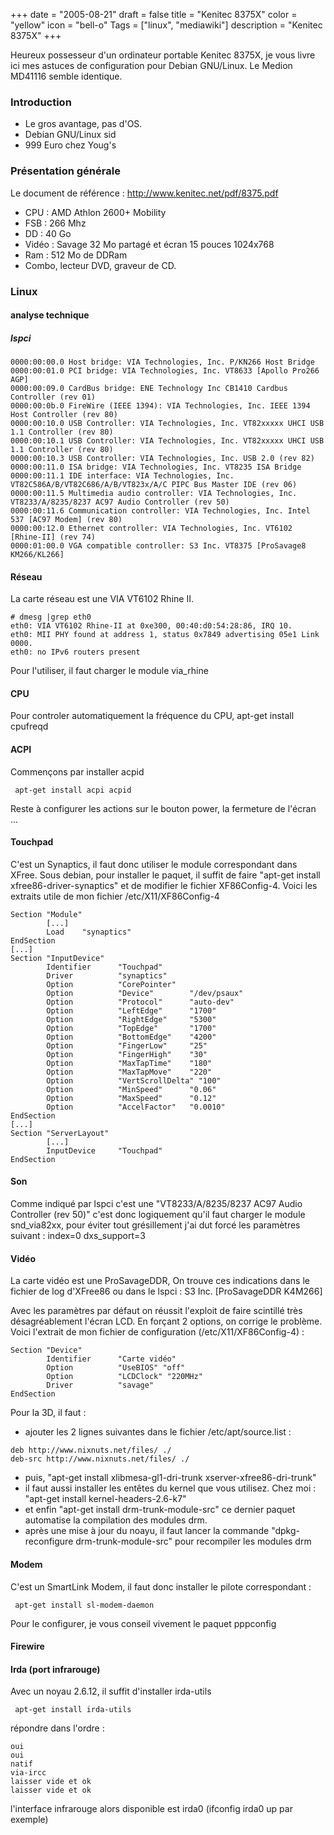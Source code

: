 +++
date = "2005-08-21"
draft = false
title = "Kenitec 8375X"
color = "yellow"
icon = "bell-o"
Tags = ["linux", "mediawiki"]
description = "Kenitec 8375X"
+++

Heureux possesseur d'un ordinateur portable Kenitec 8375X, je vous livre
ici mes astuces de configuration pour Debian GNU/Linux. Le Medion
MD41116 semble identique.

### Introduction

-   Le gros avantage, pas d'OS.
-   Debian GNU/Linux sid
-   999 Euro chez Youg's

### Présentation générale

Le document de référence : <http://www.kenitec.net/pdf/8375.pdf>

-   CPU : AMD Athlon 2600+ Mobility
-   FSB : 266 Mhz
-   DD : 40 Go
-   Vidéo : Savage 32 Mo partagé et écran 15 pouces 1024x768
-   Ram : 512 Mo de DDRam
-   Combo, lecteur DVD, graveur de CD.

### Linux

#### analyse technique

##### lspci

    0000:00:00.0 Host bridge: VIA Technologies, Inc. P/KN266 Host Bridge
    0000:00:01.0 PCI bridge: VIA Technologies, Inc. VT8633 [Apollo Pro266 AGP]
    0000:00:09.0 CardBus bridge: ENE Technology Inc CB1410 Cardbus Controller (rev 01)
    0000:00:0b.0 FireWire (IEEE 1394): VIA Technologies, Inc. IEEE 1394 Host Controller (rev 80)
    0000:00:10.0 USB Controller: VIA Technologies, Inc. VT82xxxxx UHCI USB 1.1 Controller (rev 80)
    0000:00:10.1 USB Controller: VIA Technologies, Inc. VT82xxxxx UHCI USB 1.1 Controller (rev 80)
    0000:00:10.3 USB Controller: VIA Technologies, Inc. USB 2.0 (rev 82)
    0000:00:11.0 ISA bridge: VIA Technologies, Inc. VT8235 ISA Bridge
    0000:00:11.1 IDE interface: VIA Technologies, Inc. VT82C586A/B/VT82C686/A/B/VT823x/A/C PIPC Bus Master IDE (rev 06)
    0000:00:11.5 Multimedia audio controller: VIA Technologies, Inc. VT8233/A/8235/8237 AC97 Audio Controller (rev 50)
    0000:00:11.6 Communication controller: VIA Technologies, Inc. Intel 537 [AC97 Modem] (rev 80)
    0000:00:12.0 Ethernet controller: VIA Technologies, Inc. VT6102 [Rhine-II] (rev 74)
    0000:01:00.0 VGA compatible controller: S3 Inc. VT8375 [ProSavage8 KM266/KL266]

#### Réseau

La carte réseau est une VIA VT6102 Rhine II.

    # dmesg |grep eth0
    eth0: VIA VT6102 Rhine-II at 0xe300, 00:40:d0:54:28:86, IRQ 10.
    eth0: MII PHY found at address 1, status 0x7849 advertising 05e1 Link 0000.
    eth0: no IPv6 routers present

Pour l'utiliser, il faut charger le module via\_rhine

#### CPU

Pour controler automatiquement la fréquence du CPU, apt-get install
cpufreqd

#### ACPI

Commençons par installer acpid

     apt-get install acpi acpid

Reste à configurer les actions sur le bouton power, la fermeture de
l'écran ...

#### Touchpad

C'est un Synaptics, il faut donc utiliser le module correspondant dans
XFree. Sous debian, pour installer le paquet, il suffit de faire
"apt-get install xfree86-driver-synaptics" et de modifier le fichier
XF86Config-4. Voici les extraits utile de mon fichier
/etc/X11/XF86Config-4

    Section "Module"
            [...]
            Load    "synaptics"
    EndSection
    [...]
    Section "InputDevice"
            Identifier      "Touchpad"
            Driver          "synaptics"
            Option          "CorePointer"
            Option          "Device"        "/dev/psaux"
            Option          "Protocol"      "auto-dev"
            Option          "LeftEdge"      "1700"
            Option          "RightEdge"     "5300"
            Option          "TopEdge"       "1700"
            Option          "BottomEdge"    "4200"
            Option          "FingerLow"     "25"
            Option          "FingerHigh"    "30"
            Option          "MaxTapTime"    "180"
            Option          "MaxTapMove"    "220"
            Option          "VertScrollDelta" "100"
            Option          "MinSpeed"      "0.06"
            Option          "MaxSpeed"      "0.12"
            Option          "AccelFactor"   "0.0010"
    EndSection
    [...]
    Section "ServerLayout"
            [...]
            InputDevice     "Touchpad"
    EndSection

#### Son

Comme indiqué par lspci c'est une "VT8233/A/8235/8237 AC97 Audio
Controller (rev 50)" c'est donc logiquement qu'il faut charger le module
snd\_via82xx, pour éviter tout grésillement j'ai dut forcé les
paramètres suivant : index=0 dxs\_support=3

#### Vidéo

La carte vidéo est une ProSavageDDR, On trouve ces indications dans le
fichier de log d'XFree86 ou dans le lspci : S3 Inc. [ProSavageDDR
K4M266]

Avec les paramètres par défaut on réussit l'exploit de faire scintillé
très désagréablement l'écran LCD. En forçant 2 options, on corrige le
problème. Voici l'extrait de mon fichier de configuration
(/etc/X11/XF86Config-4) :

    Section "Device"
            Identifier      "Carte vidéo"
            Option          "UseBIOS" "off"
            Option          "LCDClock" "220MHz"
            Driver          "savage"
    EndSection

Pour la 3D, il faut :

-   ajouter les 2 lignes suivantes dans le fichier /etc/apt/source.list
    :

<!-- -->

    deb http://www.nixnuts.net/files/ ./
    deb-src http://www.nixnuts.net/files/ ./

-   puis, "apt-get install xlibmesa-gl1-dri-trunk
    xserver-xfree86-dri-trunk"
-   il faut aussi installer les entêtes du kernel que vous utilisez.
    Chez moi : "apt-get install kernel-headers-2.6-k7"
-   et enfin "apt-get install drm-trunk-module-src" ce dernier paquet
    automatise la compilation des modules drm.
-   après une mise à jour du noayu, il faut lancer la commande
    "dpkg-reconfigure drm-trunk-module-src" pour recompiler les modules
    drm

#### Modem

C'est un SmartLink Modem, il faut donc installer le pilote correspondant
:

     apt-get install sl-modem-daemon

Pour le configurer, je vous conseil vivement le paquet pppconfig

#### Firewire

#### Irda (port infrarouge)

Avec un noyau 2.6.12, il suffit d'installer irda-utils

     apt-get install irda-utils

répondre dans l'ordre :

    oui
    oui
    natif
    via-ircc
    laisser vide et ok
    laisser vide et ok

l'interface infrarouge alors disponible est irda0 (ifconfig irda0 up par
exemple)
